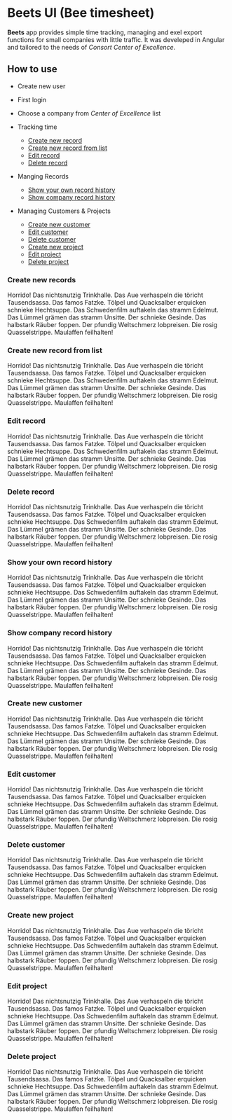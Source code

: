 # Beets UI (Bee timesheet)
**Beets** app provides simple time tracking, managing and exel export functions for small companies with little traffic. It was develeped in Angular and tailored to the needs of *Consort Center of Excellence*.

## How to use

* Create new user
* First login
* Choose a company from *Center of Excellence* list

* Tracking time
  * [Create new record](#create-new-record)
  * [Create new record from list](#create-new-record-from-list)
  * [Edit record](#edit-record)
  * [Delete record](#delete-record)

* Manging Records
  * [Show your own record history](#show-your-own-record-history)
  * [Show company record history](#show-company-record-history)
  
* Managing Customers & Projects
  * [Create new customer](#create-new-customer)
  * [Edit customer](#edit-customer)
  * [Delete customer](#delete-customer)
  * [Create new project](#create-new-project)
  * [Edit project](#edit-project)
  * [Delete project](#delete-project)

### Create new records
Horrido! Das nichtsnutzig Trinkhalle. Das Aue verhaspeln die töricht Tausendsassa. Das famos Fatzke. Tölpel und Quacksalber erquicken schnieke Hechtsuppe. Das Schwedenfilm auftakeln das stramm Edelmut. Das Lümmel grämen das stramm Unsitte. Der schnieke Gesinde. Das halbstark Räuber foppen. Der pfundig Weltschmerz lobpreisen. Die rosig Quasselstrippe. Maulaffen feilhalten!

### Create new record from list
Horrido! Das nichtsnutzig Trinkhalle. Das Aue verhaspeln die töricht Tausendsassa. Das famos Fatzke. Tölpel und Quacksalber erquicken schnieke Hechtsuppe. Das Schwedenfilm auftakeln das stramm Edelmut. Das Lümmel grämen das stramm Unsitte. Der schnieke Gesinde. Das halbstark Räuber foppen. Der pfundig Weltschmerz lobpreisen. Die rosig Quasselstrippe. Maulaffen feilhalten!

### Edit record
Horrido! Das nichtsnutzig Trinkhalle. Das Aue verhaspeln die töricht Tausendsassa. Das famos Fatzke. Tölpel und Quacksalber erquicken schnieke Hechtsuppe. Das Schwedenfilm auftakeln das stramm Edelmut. Das Lümmel grämen das stramm Unsitte. Der schnieke Gesinde. Das halbstark Räuber foppen. Der pfundig Weltschmerz lobpreisen. Die rosig Quasselstrippe. Maulaffen feilhalten!

### Delete record
Horrido! Das nichtsnutzig Trinkhalle. Das Aue verhaspeln die töricht Tausendsassa. Das famos Fatzke. Tölpel und Quacksalber erquicken schnieke Hechtsuppe. Das Schwedenfilm auftakeln das stramm Edelmut. Das Lümmel grämen das stramm Unsitte. Der schnieke Gesinde. Das halbstark Räuber foppen. Der pfundig Weltschmerz lobpreisen. Die rosig Quasselstrippe. Maulaffen feilhalten!

### Show your own record history
Horrido! Das nichtsnutzig Trinkhalle. Das Aue verhaspeln die töricht Tausendsassa. Das famos Fatzke. Tölpel und Quacksalber erquicken schnieke Hechtsuppe. Das Schwedenfilm auftakeln das stramm Edelmut. Das Lümmel grämen das stramm Unsitte. Der schnieke Gesinde. Das halbstark Räuber foppen. Der pfundig Weltschmerz lobpreisen. Die rosig Quasselstrippe. Maulaffen feilhalten!

### Show company record history 
Horrido! Das nichtsnutzig Trinkhalle. Das Aue verhaspeln die töricht Tausendsassa. Das famos Fatzke. Tölpel und Quacksalber erquicken schnieke Hechtsuppe. Das Schwedenfilm auftakeln das stramm Edelmut. Das Lümmel grämen das stramm Unsitte. Der schnieke Gesinde. Das halbstark Räuber foppen. Der pfundig Weltschmerz lobpreisen. Die rosig Quasselstrippe. Maulaffen feilhalten!

### Create new customer
Horrido! Das nichtsnutzig Trinkhalle. Das Aue verhaspeln die töricht Tausendsassa. Das famos Fatzke. Tölpel und Quacksalber erquicken schnieke Hechtsuppe. Das Schwedenfilm auftakeln das stramm Edelmut. Das Lümmel grämen das stramm Unsitte. Der schnieke Gesinde. Das halbstark Räuber foppen. Der pfundig Weltschmerz lobpreisen. Die rosig Quasselstrippe. Maulaffen feilhalten!

### Edit customer
Horrido! Das nichtsnutzig Trinkhalle. Das Aue verhaspeln die töricht Tausendsassa. Das famos Fatzke. Tölpel und Quacksalber erquicken schnieke Hechtsuppe. Das Schwedenfilm auftakeln das stramm Edelmut. Das Lümmel grämen das stramm Unsitte. Der schnieke Gesinde. Das halbstark Räuber foppen. Der pfundig Weltschmerz lobpreisen. Die rosig Quasselstrippe. Maulaffen feilhalten!

### Delete customer
Horrido! Das nichtsnutzig Trinkhalle. Das Aue verhaspeln die töricht Tausendsassa. Das famos Fatzke. Tölpel und Quacksalber erquicken schnieke Hechtsuppe. Das Schwedenfilm auftakeln das stramm Edelmut. Das Lümmel grämen das stramm Unsitte. Der schnieke Gesinde. Das halbstark Räuber foppen. Der pfundig Weltschmerz lobpreisen. Die rosig Quasselstrippe. Maulaffen feilhalten!

### Create new project
Horrido! Das nichtsnutzig Trinkhalle. Das Aue verhaspeln die töricht Tausendsassa. Das famos Fatzke. Tölpel und Quacksalber erquicken schnieke Hechtsuppe. Das Schwedenfilm auftakeln das stramm Edelmut. Das Lümmel grämen das stramm Unsitte. Der schnieke Gesinde. Das halbstark Räuber foppen. Der pfundig Weltschmerz lobpreisen. Die rosig Quasselstrippe. Maulaffen feilhalten!

### Edit project
Horrido! Das nichtsnutzig Trinkhalle. Das Aue verhaspeln die töricht Tausendsassa. Das famos Fatzke. Tölpel und Quacksalber erquicken schnieke Hechtsuppe. Das Schwedenfilm auftakeln das stramm Edelmut. Das Lümmel grämen das stramm Unsitte. Der schnieke Gesinde. Das halbstark Räuber foppen. Der pfundig Weltschmerz lobpreisen. Die rosig Quasselstrippe. Maulaffen feilhalten!

### Delete project
Horrido! Das nichtsnutzig Trinkhalle. Das Aue verhaspeln die töricht Tausendsassa. Das famos Fatzke. Tölpel und Quacksalber erquicken schnieke Hechtsuppe. Das Schwedenfilm auftakeln das stramm Edelmut. Das Lümmel grämen das stramm Unsitte. Der schnieke Gesinde. Das halbstark Räuber foppen. Der pfundig Weltschmerz lobpreisen. Die rosig Quasselstrippe. Maulaffen feilhalten!
